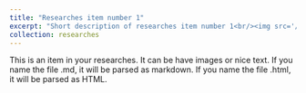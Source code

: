 ```yaml
---
title: "Researches item number 1"
excerpt: "Short description of researches item number 1<br/><img src='/images/500x300.png'>"
collection: researches
---
```


This is an item in your researches. It can be have images or nice text. If you name the file .md, it will be parsed as markdown. If you name the file .html, it will be parsed as HTML. 
